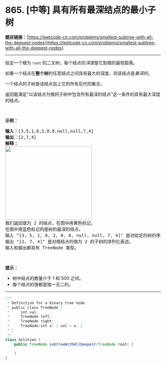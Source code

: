 # 865. [中等] 具有所有最深结点的最小子树

**题目链接：**[https://leetcode-cn.com/problems/smallest-subtree-with-all-the-deepest-nodes](https://leetcode-cn.com/problems/smallest-subtree-with-all-the-deepest-nodes)

---

<div class="content__1Y2H">
 <div class="notranslate">
  <p>给定一个根为&nbsp;<code>root</code>&nbsp;的二叉树，每个结点的<em>深度</em>是它到根的最短距离。</p> 
  <p>如果一个结点在<strong>整个树</strong>的任意结点之间具有最大的深度，则该结点是<em>最深的</em>。</p> 
  <p>一个结点的子树是该结点加上它的所有后代的集合。</p> 
  <p>返回能满足“以该结点为根的子树中包含所有最深的结点”这一条件的具有最大深度的结点。</p> 
  <p>&nbsp;</p> 
  <p><strong>示例：</strong></p> 
  <pre class="language-text"><strong>输入：</strong>[3,5,1,6,2,0,8,null,null,7,4]
<strong>输出：</strong>[2,7,4]
<strong>解释：</strong>
<img style="height: 238px; width: 280px;" src="/uploads/2018/07/01/sketch1.png" alt="">
我们返回值为 2 的结点，在图中用黄色标记。
在图中用蓝色标记的是树的最深的结点。
输入 "[3, 5, 1, 6, 2, 0, 8, null, null, 7, 4]" 是对给定的树的序列化表述。
输出 "[2, 7, 4]" 是对根结点的值为 2 的子树的序列化表述。
输入和输出都具有 TreeNode 类型。
</pre> 
  <p>&nbsp;</p> 
  <p><strong>提示：</strong></p> 
  <ul> 
   <li>树中结点的数量介于&nbsp;1 和&nbsp;500 之间。</li> 
   <li>每个结点的值都是独一无二的。</li> 
  </ul> 
 </div>
</div>

---

```java
/**
 * Definition for a binary tree node.
 * public class TreeNode {
 *     int val;
 *     TreeNode left;
 *     TreeNode right;
 *     TreeNode(int x) { val = x; }
 * }
 */
class Solution {
    public TreeNode subtreeWithAllDeepest(TreeNode root) {
        
    }
}
```